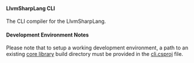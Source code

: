 #### LlvmSharpLang CLI

The CLI compiler for the LlvmSharpLang.

#### Development Environment Notes

Please note that to setup a working development environment, a path to an existing [core library](https://github.com/llvmsharplang/llvm-sharp-lang) build directory must be provided in the [cli.csproj](https://github.com/llvmsharplang/cli/blob/5a577626af24a43f090903da00b05b7ca7b9876e/cli.csproj#L9) file.
